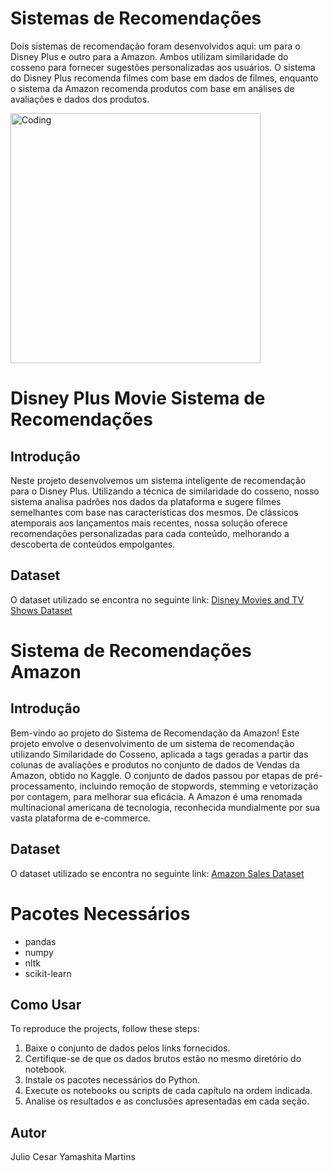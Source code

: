 # Sistemas de Recomendações

Dois sistemas de recomendação foram desenvolvidos aqui: um para o Disney Plus e outro para a Amazon. Ambos utilizam similaridade do cosseno para fornecer sugestões personalizadas aos usuários. O sistema do Disney Plus recomenda filmes com base em dados de filmes, enquanto o sistema da Amazon recomenda produtos com base em análises de avaliações e dados dos produtos.

<img align="center" alt="Coding" width="400" src="https://i.pinimg.com/originals/22/3b/d3/223bd35787baf9b3693e15fb5e856958.gif">

# Disney Plus Movie Sistema de Recomendações

## Introdução
Neste projeto desenvolvemos um sistema inteligente de recomendação para o Disney Plus. Utilizando a técnica de similaridade do cosseno, nosso sistema analisa padrões nos dados da plataforma e sugere filmes semelhantes com base nas características dos mesmos. De clássicos atemporais aos lançamentos mais recentes, nossa solução oferece recomendações personalizadas para cada conteúdo, melhorando a descoberta de conteúdos empolgantes.

## Dataset
O dataset utilizado se encontra no seguinte link: [Disney Movies and TV Shows Dataset](https://www.kaggle.com/datasets/shivamb/disney-movies-and-tv-shows)

# Sistema de Recomendações Amazon

## Introdução
Bem-vindo ao projeto do Sistema de Recomendação da Amazon! Este projeto envolve o desenvolvimento de um sistema de recomendação utilizando Similaridade do Cosseno, aplicada a tags geradas a partir das colunas de avaliações e produtos no conjunto de dados de Vendas da Amazon, obtido no Kaggle. O conjunto de dados passou por etapas de pré-processamento, incluindo remoção de stopwords, stemming e vetorização por contagem, para melhorar sua eficácia. A Amazon é uma renomada multinacional americana de tecnologia, reconhecida mundialmente por sua vasta plataforma de e-commerce.

## Dataset
O dataset utilizado se encontra no seguinte link: [Amazon Sales Dataset](https://www.kaggle.com/datasets/karkavelrajaj/amazon-sales-dataset)

# Pacotes Necessários
- pandas
- numpy
- nltk
- scikit-learn

## Como Usar
To reproduce the projects, follow these steps:

1. Baixe o conjunto de dados pelos links fornecidos.
2. Certifique-se de que os dados brutos estão no mesmo diretório do notebook.
3. Instale os pacotes necessários do Python.
4. Execute os notebooks ou scripts de cada capítulo na ordem indicada.
5. Analise os resultados e as conclusões apresentadas em cada seção.

## Autor
Julio Cesar Yamashita Martins
